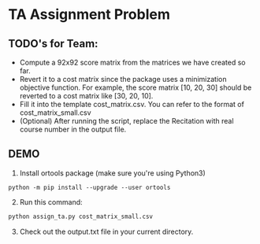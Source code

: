 # TA Assignment Problem

## TODO's for Team:
- Compute a 92x92 score matrix from the matrices we have created so far.
- Revert it to a cost matrix since the package uses a minimization objective function. For example, the score matrix [10, 20, 30] should be reverted to a cost matrix like [30, 20, 10].  
- Fill it into the template cost_matrix.csv. You can refer to the format of cost_matrix_small.csv
- (Optional) After running the script, replace the Recitation with real course number in the output file. 

## DEMO
1. Install ortools package (make sure you're using Python3)
```
python -m pip install --upgrade --user ortools
```
2. Run this command:
```bash
python assign_ta.py cost_matrix_small.csv
```
3. Check out the output.txt file in your current directory.
